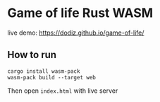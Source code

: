 # Game of life Rust WASM

live demo: https://dodiz.github.io/game-of-life/

## How to run

```
cargo install wasm-pack
wasm-pack build --target web
```

Then open `index.html` with live server
